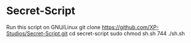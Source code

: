 # Secret-Script
Run this script on GNU/Linux
git clone https://github.com/XP-Studios/Secret-Script.git
cd secret-script
sudo chmod sh.sh 744
./sh.sh
